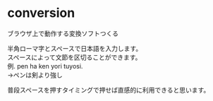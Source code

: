 # conversion
ブラウザ上で動作する変換ソフトつくる

半角ローマ字とスペースで日本語を入力します。　<br>
スペースによって文節を区切ることができます。<br>
例. pen ha ken yori tuyosi.　　<br>
→ペンは剣より強し

普段スペースを押すタイミングで押せば直感的に利用できると思います。
